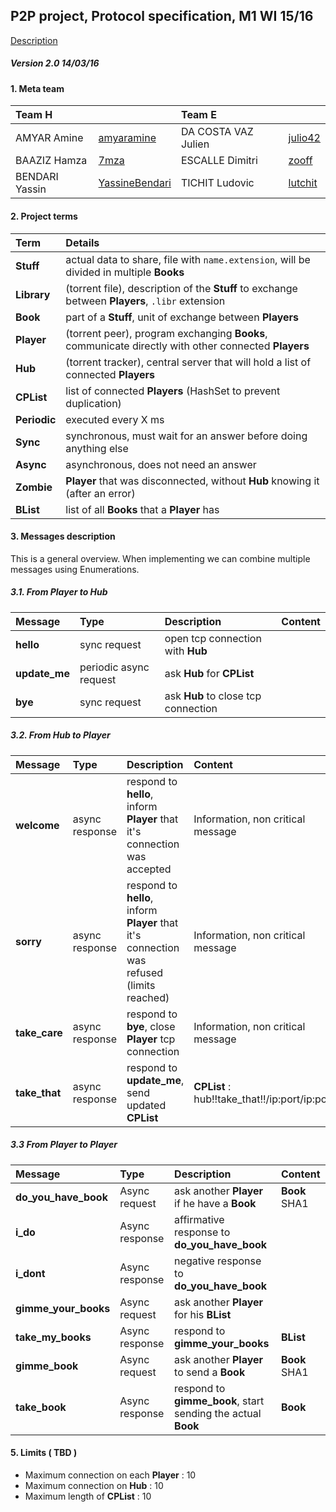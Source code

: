 ## P2P project, Protocol specification, M1 WI 15/16
[Description](http://learn.heeere.com/2016-net-09db/more-projects.html)

##### Version 2.0 14/03/16

#### 1. Meta team
Team H | | Team E | |
:--- | :--- | :--- | :---
AMYAR Amine | [amyaramine](https://github.com/amyaramine) | DA COSTA VAZ Julien | [julio42](https://github.com/julio42)
BAAZIZ Hamza | [7mza](https://github.com/7mza) | ESCALLE Dimitri | [zooff](https://github.com/zooff)
BENDARI Yassin | [YassineBendari](https://github.com/YassineBendari) | TICHIT Ludovic | [lutchit](https://github.com/lutchit)

#### 2. Project terms
Term | Details
:--- | :---
**Stuff** | actual data to share, file with `name.extension`, will be divided in multiple **Books**
**Library** | (torrent file), description of the **Stuff** to exchange between **Players**, `.libr` extension
**Book** | part of a **Stuff**, unit of exchange between **Players**
**Player** | (torrent peer), program exchanging **Books**, communicate directly with other connected **Players**
**Hub** | (torrent tracker), central server that will hold a list of connected **Players**
**CPList** | list of connected **Players** (HashSet to prevent duplication)
**Periodic** | executed every X ms
**Sync** | synchronous, must wait for an answer before doing anything else
**Async** | asynchronous, does not need an answer
**Zombie** | **Player** that was disconnected, without **Hub** knowing it (after an error)
**BList** | list of all **Books** that a **Player** has

#### 3. Messages description
This is a general overview. When implementing we can combine multiple messages using Enumerations.

##### 3.1. From Player to Hub
Message | Type | Description | Content
:--- | :--- | :--- | :---
**hello** | sync request | open tcp connection with **Hub** |
**update_me** | periodic async request | ask **Hub** for **CPList** |
**bye** | sync request | ask **Hub** to close tcp connection | |

##### 3.2. From Hub to Player
Message | Type | Description | Content
:--- | :--- | :--- | :---
**welcome** | async response | respond to **hello**, inform **Player** that it's connection was accepted |  Information, non critical message
**sorry** | async response | respond to **hello**, inform **Player** that it's connection was refused (limits reached) | Information, non critical message
**take_care** | async response | respond to **bye**, close **Player** tcp connection | Information, non critical message
**take_that** | async response | respond to **update_me**, send updated **CPList** | **CPList** : hub!!take_that!!/ip:port/ip:port/

##### 3.3 From Player to Player
Message | Type | Description | Content
:--- | :--- | :--- | :---
**do_you_have_book** | Async request | ask another **Player** if he have a **Book** | **Book** SHA1
**i_do** | Async response | affirmative response to **do_you_have_book** |
**i_dont** | Async response | negative response to **do_you_have_book** |
**gimme_your_books** | Async request | ask another **Player** for his **BList** |
**take_my_books** | Async response | respond to **gimme_your_books** | **BList**
**gimme_book** | Async request | ask another **Player** to send a **Book** | **Book** SHA1
**take_book** | Async response | respond to **gimme_book**, start sending the actual **Book** | **Book**


#### 5. Limits ( TBD )
- Maximum connection on each **Player** : 10
- Maximum connection on **Hub** : 10
- Maximum length of **CPList** : 10

